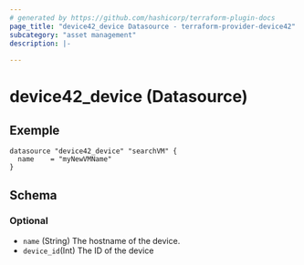 ```yaml
---
# generated by https://github.com/hashicorp/terraform-plugin-docs
page_title: "device42_device Datasource - terraform-provider-device42"
subcategory: "asset management"
description: |-
  
---
```


# device42_device (Datasource)

## Exemple 

```hcl
datasource "device42_device" "searchVM" {
  name    = "myNewVMName"
}
```


<!-- schema generated by tfplugindocs -->
## Schema

### Optional

- `name` (String) The hostname of the device.
- `device_id`(Int) The ID of the device